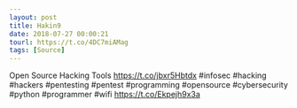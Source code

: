 ```yaml
---
layout: post
title: Hakin9
date: 2018-07-27 00:00:21
tourl: https://t.co/4DC7miAMag
tags: [Source]
---
```

Open Source Hacking Tools https://t.co/jbxr5Hbtdx  #infosec #hacking #hackers #pentesting #pentest #programming #opensource #cybersecurity #python #programmer #wifi https://t.co/Ekpejh9x3a